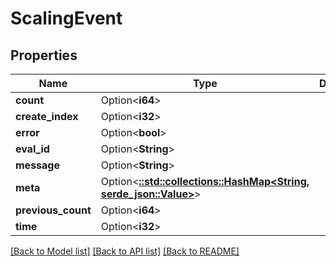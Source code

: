 # ScalingEvent

## Properties

Name | Type | Description | Notes
------------ | ------------- | ------------- | -------------
**count** | Option<**i64**> |  | [optional]
**create_index** | Option<**i32**> |  | [optional]
**error** | Option<**bool**> |  | [optional]
**eval_id** | Option<**String**> |  | [optional]
**message** | Option<**String**> |  | [optional]
**meta** | Option<[**::std::collections::HashMap<String, serde_json::Value>**](serde_json::Value.md)> |  | [optional]
**previous_count** | Option<**i64**> |  | [optional]
**time** | Option<**i32**> |  | [optional]

[[Back to Model list]](../README.md#documentation-for-models) [[Back to API list]](../README.md#documentation-for-api-endpoints) [[Back to README]](../README.md)


